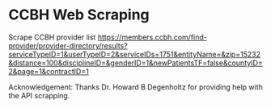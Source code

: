 # CCBH Web Scraping

Scrape CCBH provider list
https://members.ccbh.com/find-provider/provider-directory/results?serviceTypeID=1&userTypeID=2&serviceIDs=1751&entityName=&zip=15232&distance=100&disciplineID=&genderID=1&newPatientsTF=false&countyID=2&page=1&contractID=1


Acknowledgement: Thanks Dr. Howard B Degenholtz for providing help with the API scrapping.  
